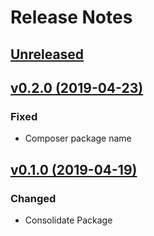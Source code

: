 # Release Notes

## [Unreleased](https://github.com/ixocreate/cache-package/compare/0.1.1...develop)

## [v0.2.0 (2019-04-23)](https://github.com/ixocreate/cache-package/compare/0.1.0...0.1.1)

### Fixed
- Composer package name

## [v0.1.0 (2019-04-19)](https://github.com/ixocreate/cache-package/compare/master...0.1.0)

### Changed
- Consolidate Package
